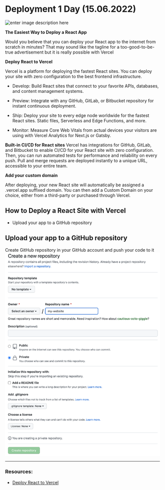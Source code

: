 # Deployment 1 Day (15.06.2022)

![enter image description here](https://blog.inedo.com/hs-fs/hubfs/Deployment%20Pipeline.jpg?width=2515&name=Deployment%20Pipeline.jpg)

**The Easiest Way to Deploy a React App**

Would you believe that you can deploy your React app to the internet from scratch in minutes? That may sound like the tagline for a too-good-to-be-true advertisement but it is really possible with Vercel

**Deploy React to Vercel**

Vercel is a platform for deploying the fastest React sites. You can deploy your site with zero configuration to the best frontend infrastructure.

- Develop: Build React sites that connect to your favorite APIs, databases, and content management systems.

- Preview: Integrate with any GitHub, GitLab, or Bitbucket repository for instant continuous deployment.

- Ship: Deploy your site to every edge node worldwide for the fastest React sites. Static files, Serverless and Edge Functions, and more.

- Monitor: Measure Core Web Vitals from actual devices your visitors are using with Vercel Analytics for Next.js or Gatsby.


**Built-in CI/CD for React sites**
Vercel has integrations for GitHub, GitLab, and Bitbucket to enable CI/CD for your React site with zero configuration. Then, you can run automated tests for performance and reliability on every push. Pull and merge requests are deployed instantly to a unique URL, accessible to your entire team.


**Add your custom domain**

After deploying, your new React site will automatically be assigned a .vercel.app suffixed domain. You can then add a Custom Domain on your choice, either from a third-party or purchased through Vercel.

## How to Deploy a React Site with Vercel
- Upload your app to a GitHub repository 


## Upload your app to a GitHub repository 

Create GitHub repository in your GitHub account and push your code to it
![enter image description here](./create-repo.png)

---

### Resources:

- [Deploy React to Vercel](https://vercel.com/guides/deploying-react-with-vercel#deploy-react-to-vercel)
